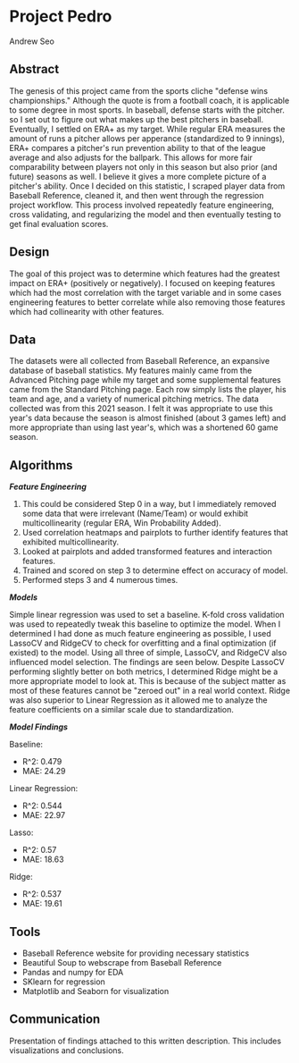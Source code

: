 # Project Pedro
Andrew Seo

## Abstract
The genesis of this project came from the sports cliche "defense wins championships." Although the quote is from a football coach, it is applicable to some degree in most sports. In baseball, defense starts with the pitcher. so I set out to figure out what makes up the best pitchers in baseball. Eventually, I settled on ERA+ as my target. While regular ERA measures the amount of runs a pitcher allows per apperance (standardized to 9 innings), ERA+ compares a pitcher's run prevention ability to that of the league average and also adjusts for the ballpark. This allows for more fair comparability between players not only in this season but also prior (and future) seasons as well. I believe it gives a more complete picture of a pitcher's ability. Once I decided on this statistic, I scraped player data from Baseball Reference, cleaned it, and then went through the regression project workflow. This process involved repeatedly feature engineering, cross validating, and regularizing the model and then eventually testing to get final evaluation scores.   

## Design
The goal of this project was to determine which features had the greatest impact on ERA+ (positively or negatively). 
I focused on keeping features which had the most correlation with the target variable and in some cases engineering features to better correlate while also removing those features which had collinearity with other features. 

## Data
The datasets were all collected from Baseball Reference, an expansive database of baseball statistics. My features mainly came from the Advanced Pitching page while my target and some supplemental features came from the Standard Pitching page. Each row simply lists the player, his team and age, and a variety of numerical pitching metrics. The data collected was from this 2021 season. I felt it was appropriate to use this year's data because the season is almost finished (about 3 games left) and more appropriate than using last year's, which was a shortened 60 game season. 

## Algorithms

**_Feature Engineering_**
1. This could be considered Step 0 in a way, but I immediately removed some data that were irrelevant (Name/Team) or would exhibit multicollinearity (regular ERA, Win Probability Added).
2. Used correlation heatmaps and pairplots to further identify features that exhibited multicollinearity. 
3. Looked at pairplots and added transformed features and interaction features. 
4. Trained and scored on step 3 to determine effect on accuracy of model.
5. Performed steps 3 and 4 numerous times. 

**_Models_**

Simple linear regression was used to set a baseline. K-fold cross validation was used to repeatedly tweak this baseline to optimize the model. When I determined I had done as much feature engineering as possible, I used LassoCV and RidgeCV to check for overfitting and a final optimization (if existed) to the model. Using all three of simple, LassoCV, and RidgeCV also influenced model selection. The findings are seen below. Despite LassoCV performing slightly better on both metrics, I determined Ridge might be a more appropriate model to look at. This is because of the subject matter as most of these features cannot be "zeroed out" in a real world context. Ridge was also superior to Linear Regression as it allowed me to analyze the feature coefficients on a similar scale due to standardization.

**_Model Findings_**

Baseline: 
- R^2: 0.479
- MAE: 24.29

Linear Regression:
- R^2: 0.544
- MAE: 22.97

Lasso:
- R^2: 0.57
- MAE: 18.63

Ridge: 
- R^2: 0.537
- MAE: 19.61

## Tools
- Baseball Reference website for providing necessary statistics
- Beautiful Soup to webscrape from Baseball Reference
- Pandas and numpy for EDA
- SKlearn for regression
- Matplotlib and Seaborn for visualization

## Communication

Presentation of findings attached to this written description. This includes visualizations and conclusions. 
